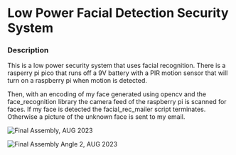 # Low Power Facial Detection Security System

### Description

This is a low power security system that uses facial recognition. There is a rasperry pi pico that runs off a 9V battery with a PIR motion sensor that will turn on a raspberry pi when motion is detected.

Then, with an encoding of my face generated using opencv and the face_recognition library the camera feed of the raspberry pi is scanned for faces. If my face is detected the facial_rec_mailer script terminates. Otherwise a picture of the unknown face is sent to my email.

![Final Assembly, AUG 2023](./images/IMG_2364.png "V1.0")

![Final Assembly Angle 2, AUG 2023](./images/IMG_2365.png "V1.0")